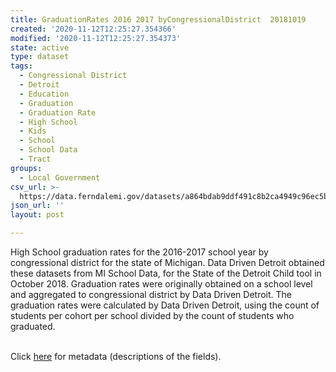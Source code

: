 ```yaml
---
title: GraduationRates 2016 2017 byCongressionalDistrict  20181019
created: '2020-11-12T12:25:27.354366'
modified: '2020-11-12T12:25:27.354373'
state: active
type: dataset
tags:
  - Congressional District
  - Detroit
  - Education
  - Graduation
  - Graduation Rate
  - High School
  - Kids
  - School
  - School Data
  - Tract
groups:
  - Local Government
csv_url: >-
  https://data.ferndalemi.gov/datasets/a864bdab9ddf491c8b2ca4949c96ec5b_0.csv?outSR=%7B%22latestWkid%22%3A2898%2C%22wkid%22%3A2898%7D
json_url: ''
layout: post

---
```

High School graduation rates for the 2016-2017 school year by congressional district for the state of Michigan. Data Driven Detroit obtained these datasets from MI School Data, for the State of the Detroit Child tool in October 2018. Graduation rates were originally obtained on a school level and aggregated to congressional district by Data Driven Detroit. The graduation rates were calculated by Data Driven Detroit, using the count of students per cohort per school divided by the count of students who graduated.<div><br /></div><div>Click <a href='http://www.datadrivendetroit.org/metadata/GraduationRate_byCongressionalDistrict_2016_2017_Metadata__20181022.xlsx' target='_blank'>here</a> for metadata (descriptions of the fields).<br /></div>
